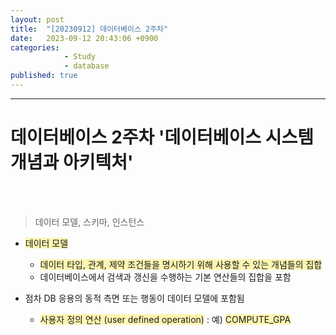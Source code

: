 ```yaml
---
layout: post
title:  "[20230912] 데이터베이스 2주차"
date:   2023-09-12 20:43:06 +0900
categories: 
            - Study
            - database
published: true
---
```


---
# 데이터베이스 2주차 '데이터베이스 시스템 개념과 아키텍처'

<br>
<br>

> 데이터 모델, 스키마, 인스턴스

- <span style="background-color: #fff5b1">데이터 모델</span>
  - <span style="background-color: #fff5b1">데이터 타입, 관계, 제약 조건들을 명시하기 위해 사용할 수 있는 개념들의 집합</span>
  - 데이터베이스에서 검색과 갱신을 수행하는 기본 연산들의 집합을 포함

- 점차 DB 응용의 동적 측면 또는 행동이 데이터 모델에 포함됨
  - <span style="background-color: #fff5b1">사용자 정의 연산 (user defined operation)</span> : 예) <span style="background-color: #fff5b1">COMPUTE_GPA</span>





